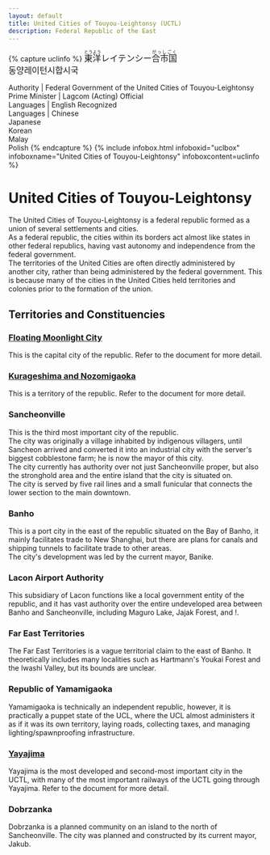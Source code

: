 ```yaml
---
layout: default
title: United Cities of Touyou-Leightonsy (UCTL)
description: Federal Republic of the East
---
```



{% capture uclinfo %}
<big lang="ja"><ruby><rb>東洋</rb><rt>とうよう</rt></ruby>レイテンシー<ruby><rb>合市国</rb><rt>がっしごく</rt></ruby></big><br/>
<big lang="ko">동양레이턴시합시국</big><br/>

Authority | Federal Government of the United Cities of Touyou-Leightonsy
Prime Minister | Lagcom (Acting)
Official<br/>Languages | English
Recognized<br/>Languages | Chinese<br/>Japanese<br/>Korean<br/>Malay<br/>Polish
{% endcapture %}
{%
  include infobox.html
  infoboxid="uclbox"
  infoboxname="United Cities of Touyou-Leightonsy"
  infoboxcontent=uclinfo
%}


# United Cities of Touyou-Leightonsy

The United Cities of Touyou-Leightonsy is a federal republic formed as a union of several
settlements and cities.<br>
As a federal republic, the cities within its borders act almost like states in other
federal republics, having vast autonomy and independence from the federal government.<br>
The territories of the United Cities are often directly administered by another city, rather
than being administered by the federal government. This is because many of the cities in
the United Cities held territories and colonies prior to the formation of the union.

## Territories and Constituencies

### [Floating Moonlight City](fmcity)

This is the capital city of the republic. Refer to the document for more detail.

### [Kurageshima and Nozomigaoka](kurageshima-and-nozomigaoka)

This is a territory of the republic. Refer to the document for more detail.

### Sancheonville

This is the third most important city of the republic.<br>
The city was originally a village inhabited by indigenous villagers, until
Sancheon arrived and converted it into an industrial city with the server's biggest
cobblestone farm; he is now the mayor of this city.<br>
The city currently has authority over not just Sancheonville proper, but also the 
stronghold area and the entire island that the city is situated on.<br>
The city is served by five rail lines and a small funicular that connects the lower
section to the main downtown.

### Banho

This is a port city in the east of the republic situated on the Bay of Banho,
it mainly facilitates trade to New Shanghai, but there are plans for canals
and shipping tunnels to facilitate trade to other areas.<br>
The city's development was led by the current mayor, Banike.

### Lacon Airport Authority

This subsidiary of Lacon functions like a local government entity of the republic,
and it has vast authority over the entire undeveloped area between Banho and Sancheonville,
including Maguro Lake, Jajak Forest, and !.

### Far East Territories

The Far East Territories is a vague territorial claim to the east of Banho. It theoretically
includes many localities such as Hartmann's Youkai Forest and the Iwashi Valley, but its bounds
are unclear.

### Republic of Yamamigaoka

Yamamigaoka is technically an independent republic, however, it is practically a puppet state
of the UCL, where the UCL almost administers it as if it was its own territory, laying roads,
collecting taxes, and managing lighting/spawnproofing infrastructure.

### [Yayajima](yayajima)

Yayajima is the most developed and second-most important city in the UCTL, with many of the most important railways of the
UCTL going through Yayajima. Refer to the document for more detail.

### Dobrzanka

Dobrzanka is a planned community on an island to the north of Sancheonville.
The city was planned and constructed by its current mayor, Jakub.
 